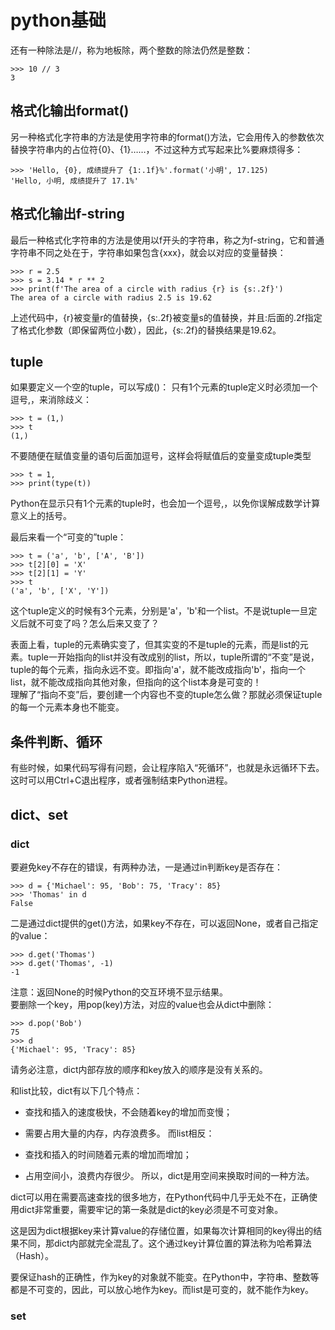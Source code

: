 # python基础
还有一种除法是//，称为地板除，两个整数的除法仍然是整数：
```
>>> 10 // 3
3
```
## 格式化输出format()
另一种格式化字符串的方法是使用字符串的format()方法，它会用传入的参数依次替换字符串内的占位符{0}、{1}……，不过这种方式写起来比%要麻烦得多：
```
>>> 'Hello, {0}, 成绩提升了 {1:.1f}%'.format('小明', 17.125)
'Hello, 小明, 成绩提升了 17.1%'
```

## 格式化输出f-string
最后一种格式化字符串的方法是使用以f开头的字符串，称之为f-string，它和普通字符串不同之处在于，字符串如果包含{xxx}，就会以对应的变量替换：
```
>>> r = 2.5
>>> s = 3.14 * r ** 2
>>> print(f'The area of a circle with radius {r} is {s:.2f}')
The area of a circle with radius 2.5 is 19.62
```

上述代码中，{r}被变量r的值替换，{s:.2f}被变量s的值替换，并且:后面的.2f指定了格式化参数（即保留两位小数），因此，{s:.2f}的替换结果是19.62。

## tuple
如果要定义一个空的tuple，可以写成()：
只有1个元素的tuple定义时必须加一个逗号,，来消除歧义：
```
>>> t = (1,)
>>> t
(1,)
```
不要随便在赋值变量的语句后面加逗号，这样会将赋值后的变量变成tuple类型
```
>>> t = 1,
>>> print(type(t))
```
Python在显示只有1个元素的tuple时，也会加一个逗号,，以免你误解成数学计算意义上的括号。

最后来看一个“可变的”tuple：
```
>>> t = ('a', 'b', ['A', 'B'])
>>> t[2][0] = 'X'
>>> t[2][1] = 'Y'
>>> t
('a', 'b', ['X', 'Y'])
```

这个tuple定义的时候有3个元素，分别是'a'，'b'和一个list。不是说tuple一旦定义后就不可变了吗？怎么后来又变了？

表面上看，tuple的元素确实变了，但其实变的不是tuple的元素，而是list的元素。tuple一开始指向的list并没有改成别的list，所以，tuple所谓的“不变”是说，tuple的每个元素，指向永远不变。即指向'a'，就不能改成指向'b'，指向一个list，就不能改成指向其他对象，但指向的这个list本身是可变的！  
理解了“指向不变”后，要创建一个内容也不变的tuple怎么做？那就必须保证tuple的每一个元素本身也不能变。

## 条件判断、循环
有些时候，如果代码写得有问题，会让程序陷入“死循环”，也就是永远循环下去。这时可以用Ctrl+C退出程序，或者强制结束Python进程。

## dict、set
### dict
要避免key不存在的错误，有两种办法，一是通过in判断key是否存在：
```
>>> d = {'Michael': 95, 'Bob': 75, 'Tracy': 85}
>>> 'Thomas' in d
False
```
二是通过dict提供的get()方法，如果key不存在，可以返回None，或者自己指定的value：
```
>>> d.get('Thomas')
>>> d.get('Thomas', -1)
-1
```
注意：返回None的时候Python的交互环境不显示结果。   
要删除一个key，用pop(key)方法，对应的value也会从dict中删除：
```
>>> d.pop('Bob')
75
>>> d
{'Michael': 95, 'Tracy': 85}
```
请务必注意，dict内部存放的顺序和key放入的顺序是没有关系的。  

和list比较，dict有以下几个特点：  

 - 查找和插入的速度极快，不会随着key的增加而变慢；
 - 需要占用大量的内存，内存浪费多。
而list相反：  

 - 查找和插入的时间随着元素的增加而增加；
 - 占用空间小，浪费内存很少。
所以，dict是用空间来换取时间的一种方法。  

dict可以用在需要高速查找的很多地方，在Python代码中几乎无处不在，正确使用dict非常重要，需要牢记的第一条就是dict的key必须是不可变对象。  

这是因为dict根据key来计算value的存储位置，如果每次计算相同的key得出的结果不同，那dict内部就完全混乱了。这个通过key计算位置的算法称为哈希算法（Hash）。

要保证hash的正确性，作为key的对象就不能变。在Python中，字符串、整数等都是不可变的，因此，可以放心地作为key。而list是可变的，就不能作为key。
### set
